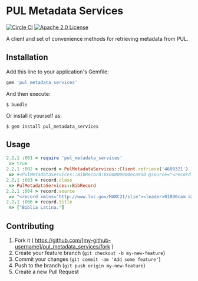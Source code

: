 # PUL Metadata Services

[![Circle CI](https://circleci.com/gh/pulibrary/pul_metadata_services.svg?style=svg)](https://circleci.com/gh/pulibrary/pul_metadata_services)
[![Apache 2.0 License](https://img.shields.io/badge/license-Apache%202.0-blue.svg?style=plastic)](./LICENSE)


A client and set of convenience methods for retrieving metadata from PUL.

## Installation

Add this line to your application's Gemfile:

```ruby
gem 'pul_metadata_services'
```

And then execute:

    $ bundle

Or install it yourself as:

    $ gem install pul_metadata_services

## Usage

```ruby
2.2.1 :001 > require 'pul_metadata_services'
 => true
2.2.1 :002 > record = PulMetadataServices::Client.retrieve('4609321')
 => #<PulMetadataServices::BibRecord:0x00000000eca950 @source="<record [...]
2.2.1 :003 > record.class
 => PulMetadataServices::BibRecord
2.2.1 :004 > record.source
 => "<record xmlns='http://www.loc.gov/MARC21/slim'><leader>01890cam a22 " [...]
2.2.1 :006 > record.title
 => ["Biblia Latina."]
```

## Contributing

1. Fork it ( https://github.com/[my-github-username]/pul_metadata_services/fork )
2. Create your feature branch (`git checkout -b my-new-feature`)
3. Commit your changes (`git commit -am 'Add some feature'`)
4. Push to the branch (`git push origin my-new-feature`)
5. Create a new Pull Request
